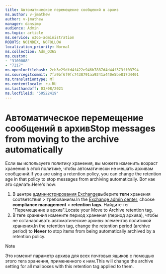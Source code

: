 ```yaml
---
title: Автоматическое перемещение сообщений в архив
ms.author: v-jmathew
author: v-jmathew
manager: dansimp
audience: Admin
ms.topic: article
ms.service: o365-administration
ROBOTS: NOINDEX, NOFOLLOW
localization_priority: Normal
ms.collection: Adm_O365
ms.custom:
- "3100008"
- "7217"
ms.openlocfilehash: 2cb3e29dfd4f422e946b7887d4d44f373ff03794
ms.sourcegitcommit: 7fa9bf6f9fc7438791aa9241a440e5be817d4401
ms.translationtype: MT
ms.contentlocale: ru-RU
ms.lasthandoff: 03/08/2021
ms.locfileid: "50522419"
---
```

# <a name="stop-messages-from-moving-to-the-archive-automatically"></a><span data-ttu-id="ef0e1-102">Автоматическое перемещение сообщений в архив</span><span class="sxs-lookup"><span data-stu-id="ef0e1-102">Stop messages from moving to the archive automatically</span></span>

<span data-ttu-id="ef0e1-103">Если вы используете политику хранения, вы можете изменить возраст хранения в этой политике, чтобы автоматически не мешать архивам сообщений.</span><span class="sxs-lookup"><span data-stu-id="ef0e1-103">If you are using a retention policy, you can change the retention age in that policy to stop messages from archiving automatically.</span></span> <span data-ttu-id="ef0e1-104">Вот как это сделать:</span><span class="sxs-lookup"><span data-stu-id="ef0e1-104">Here's how:</span></span>

1. <span data-ttu-id="ef0e1-105">В центре [администрирования Exchange](https://go.microsoft.com/fwlink/?linkid=2059104)выберите **теги** хранения соответствия  >  требованиям.</span><span class="sxs-lookup"><span data-stu-id="ef0e1-105">In the [Exchange admin center](https://go.microsoft.com/fwlink/?linkid=2059104), choose **compliance management** > **retention tags**.</span></span> <span data-ttu-id="ef0e1-106">Найдите тег "Перемещение в архив".</span><span class="sxs-lookup"><span data-stu-id="ef0e1-106">Locate your Move to Archive retention tag.</span></span>
2. <span data-ttu-id="ef0e1-107">В теге хранения измените период хранения  (период архива), чтобы не останавливать автоматические архивы элементов политикой хранения.</span><span class="sxs-lookup"><span data-stu-id="ef0e1-107">In the retention tag, change the retention period (archive period) to **Never** to stop items from being automatically archived by a retention policy.</span></span>

> [!NOTE]
> <span data-ttu-id="ef0e1-108">Это изменит параметр архива для всех почтовых ящиков с помощью этого тега хранения, примененного к ним.</span><span class="sxs-lookup"><span data-stu-id="ef0e1-108">This will change the archive setting for all mailboxes with this retention tag applied to them.</span></span>
